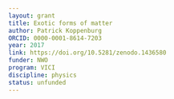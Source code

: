 ```yaml
---
layout: grant
title: Exotic forms of matter
author: Patrick Koppenburg
ORCID: 0000-0001-8614-7203
year: 2017
link: https://doi.org/10.5281/zenodo.1436580
funder: NWO
program: VICI
discipline: physics
status: unfunded
---
```

